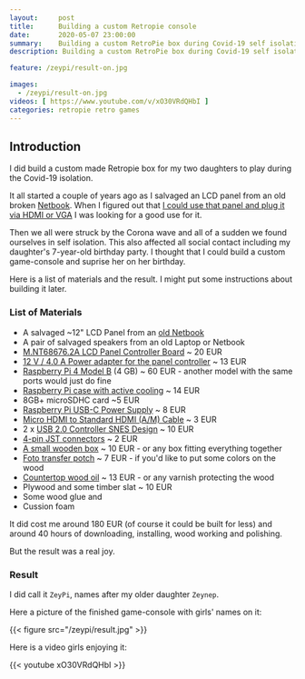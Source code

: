 ```yaml
---
layout:     post
title:      Building a custom Retropie console
date:       2020-05-07 23:00:00
summary:    Building a custom RetroPie box during Covid-19 self isolation
description: Building a custom RetroPie box during Covid-19 self isolation

feature: /zeypi/result-on.jpg

images:
  - /zeypi/result-on.jpg
videos: [ https://www.youtube.com/v/xO30VRdQHbI ]
categories: retropie retro games
---
```


## Introduction

I did build a custom made Retropie box for my two daughters to play during the Covid-19 isolation.

It all started a couple of years ago as I salvaged an LCD panel from an old broken [Netbook](https://en.wikipedia.org/wiki/Asus_Eee_PC). When I figured out that [I could use that panel and plug it via HDMI or VGA](https://hackernoon.com/https-medium-com-akshaykore-diy-monitor-410ac3bbb6b9) I was looking for a good use for it.

Then we all were struck by the Corona wave and all of a sudden we found ourselves in self isolation. This also affected all social contact including my daughter's 7-year-old birthday party. I thought that I could build a custom game-console and suprise her on her birthday.

Here is a list of materials and the result. I might put some instructions about building it later.

### List of Materials

* A salvaged ~12" LCD Panel from an [old Netbook](https://en.wikipedia.org/wiki/Asus_Eee_PC)
* A pair of salvaged speakers from an old Laptop or Netbook
* [M.NT68676.2A LCD Panel Controller
Board](https://www.mikrocontroller.net/attachment/380200/User_s_guide_of_M.NT68676.2A_controller_board_V1.1.pdf) ~ 20 EUR
* [12 V / 4.0 A Power adapter for the panel controller](https://www.ebay.de/itm/Power-Adapter-Power-Supply-12V-4A-Plug-Cord-support-Our-LCD-controller-Kit/163571984191?hash=item2615a6673f:g:zxoAAOxyeglTcJza) ~ 13 EUR
* [Raspberry Pi 4 Model B](https://www.raspberrypi.org/products/raspberry-pi-4-model-b/) (4 GB) ~ 60 EUR - another model with the same ports would just do fine
* [Raspberry Pi case with active cooling](https://www.berrybase.de/neu/armor-geh-228-use-mit-l-252-fter-f-252-r-raspberry-pi-4-schwarz) ~ 14 EUR
* 8GB+ microSDHC card ~5 EUR
* [Raspberry Pi USB-C Power Supply](https://www.raspberrypi.org/products/type-c-power-supply/) ~ 8 EUR
* [Micro HDMI to Standard HDMI (A/M) Cable](https://www.raspberrypi.org/products/micro-hdmi-to-standard-hdmi-a-cable) ~ 3 EUR
* 2 x [USB 2.0 Controller SNES Design](https://www.berrybase.de/computer/pc-peripheriegeraete/game-controller/2-x-usb-2.0-controller-im-snes-design-grau) ~ 10 EUR
* [4-pin JST connectors](https://en.wikipedia.org/wiki/JST_connector) ~ 2 EUR
* [A small wooden box](https://www.amazon.de/gp/product/B002ZHELBA/) ~ 10 EUR - or any box fitting everything together
* [Foto transfer potch](https://www.amazon.de/gp/product/B00BG0S2Z8/) ~ 7 EUR - if you'd like to put some colors on the wood
* [Countertop wood oil](https://www.hornbach.de/shop/Arbeitsplattenoel-Barend-Palm-transparent-250-ml/5518195/artikel.html) ~ 13 EUR - or any varnish protecting the wood
* Plywood and some timber slat ~ 10 EUR
* Some wood glue and
* Cussion foam

It did cost me around 180 EUR (of course it could be built for less) and around 40 hours of downloading, installing, wood working and polishing.

But the result was a real joy.

### Result

I did call it `ZeyPi`, names after my older daughter `Zeynep`.

Here a picture of the finished game-console with girls' names on it:

{{< figure src="/zeypi/result.jpg"  >}}

Here is a video girls enjoying it:

{{< youtube xO30VRdQHbI >}}
